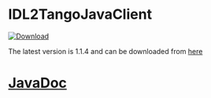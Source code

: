 # IDL2TangoJavaClient

[ ![Download](https://api.bintray.com/packages/hzgde/maven/idl2tango/images/download.svg) ](https://bintray.com/hzgde/maven/idl2tango/_latestVersion)

The latest version is 1.1.4 and can be downloaded from [here](https://bintray.com/artifact/download/hzgde/hzg-wpn-projects/hzg/wpn/xenv/IDL2TangoJavaClient/1.1.4/IDL2TangoJavaClient-1.1.4.jar)

# [JavaDoc](http://hzgwpn.bitbucket.org/idl2java/index.html)

